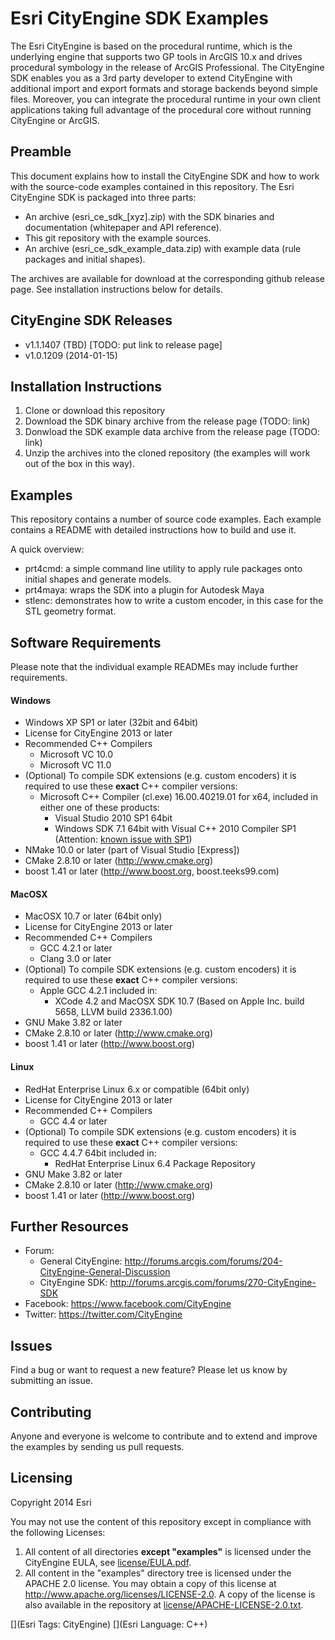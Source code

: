 # Esri CityEngine SDK Examples

The Esri CityEngine is based on the procedural runtime, which is the underlying engine that supports two GP tools in ArcGIS 10.x and drives procedural symbology in the release of ArcGIS Professional. The CityEngine SDK enables you as a 3rd party developer to extend CityEngine with additional import and export formats and storage backends beyond simple files. Moreover, you can integrate the procedural runtime in your own client applications taking full advantage of the procedural core without running CityEngine or ArcGIS.

## Preamble

This document explains how to install the CityEngine SDK and how to work with the source-code examples contained in this repository. The Esri CityEngine SDK is packaged into three parts:
- An archive (esri_ce_sdk_[xyz].zip) with the SDK binaries and documentation (whitepaper and API reference).
- This git repository with the example sources.
- An archive (esri_ce_sdk_example_data.zip) with example data (rule packages and initial shapes).

The archives are available for download at the corresponding github release page. See installation instructions below for details.

## CityEngine SDK Releases
- v1.1.1407 (TBD) [TODO: put link to release page]
- v1.0.1209 (2014-01-15)

## Installation Instructions
1. Clone or download this repository
2. Download the SDK binary archive from the release page (TODO: link)
3. Donwload the SDK example data archive from the release page (TODO: link)
4. Unzip the archives into the cloned repository (the examples will work out of the box in this way).

## Examples
This repository contains a number of source code examples. Each example contains a README with detailed instructions how to build and use it.

A quick overview:
- prt4cmd: a simple command line utility to apply rule packages onto initial shapes and generate models.
- prt4maya: wraps the SDK into a plugin for Autodesk Maya
- stlenc: demonstrates how to write a custom encoder, in this case for the STL geometry format.

## Software Requirements
Please note that the individual example READMEs may include further requirements.

#### Windows
* Windows XP SP1 or later (32bit and 64bit)
* License for CityEngine 2013 or later
* Recommended C++ Compilers
    * Microsoft VC 10.0
    * Microsoft VC 11.0
* (Optional) To compile SDK extensions (e.g. custom encoders) it is required to use these **exact** C++ compiler versions:
    * Microsoft C++ Compiler (cl.exe) 16.00.40219.01 for x64, included in either one of these products:
        * Visual Studio 2010 SP1 64bit
        * Windows SDK 7.1 64bit with Visual C++ 2010 Compiler SP1 (Attention: [known issue with SP1](https://connect.microsoft.com/VisualStudio/feedback/details/660584))
* NMake 10.0 or later (part of Visual Studio [Express])
* CMake 2.8.10 or later (http://www.cmake.org)
* boost 1.41 or later (http://www.boost.org, boost.teeks99.com)

#### MacOSX
* MacOSX 10.7 or later (64bit only)
* License for CityEngine 2013 or later
* Recommended C++ Compilers
    * GCC 4.2.1 or later
    * Clang 3.0 or later
* (Optional) To compile SDK extensions (e.g. custom encoders) it is required to use these **exact** C++ compiler versions:
    * Apple GCC 4.2.1 included in:
        * XCode 4.2 and MacOSX SDK 10.7 (Based on Apple Inc. build 5658, LLVM build 2336.1.00)
* GNU Make 3.82 or later
* CMake 2.8.10 or later (http://www.cmake.org)
* boost 1.41 or later (http://www.boost.org)

#### Linux
* RedHat Enterprise Linux 6.x or compatible (64bit only)
* License for CityEngine 2013 or later
* Recommended C++ Compilers
    * GCC 4.4 or later
* (Optional) To compile SDK extensions (e.g. custom encoders) it is required to use these **exact** C++ compiler versions:
    * GCC 4.4.7 64bit included in:
        * RedHat Enterprise Linux 6.4 Package Repository
* GNU Make 3.82 or later
* CMake 2.8.10 or later (http://www.cmake.org)
* boost 1.41 or later (http://www.boost.org)

## Further Resources
* Forum: 
    * General CityEngine: http://forums.arcgis.com/forums/204-CityEngine-General-Discussion
    * CityEngine SDK: http://forums.arcgis.com/forums/270-CityEngine-SDK
* Facebook: https://www.facebook.com/CityEngine
* Twitter: https://twitter.com/CityEngine

## Issues

Find a bug or want to request a new feature?  Please let us know by submitting an issue.

## Contributing

Anyone and everyone is welcome to contribute and to extend and improve the examples by sending us pull requests.

## Licensing

Copyright 2014 Esri

You may not use the content of this repository except in compliance with the following Licenses:
  1. All content of all directories **except "examples"** is licensed under the CityEngine EULA, see [license/EULA.pdf](license/EULA.pdf).
  2. All content in the "examples" directory tree is licensed under the APACHE 2.0 license. You may obtain a copy of this license at http://www.apache.org/licenses/LICENSE-2.0. A copy of the license is also available in the repository at [license/APACHE-LICENSE-2.0.txt](license/APACHE-LICENSE-2.0.txt).

[](Esri Tags: CityEngine)
[](Esri Language: C++)
